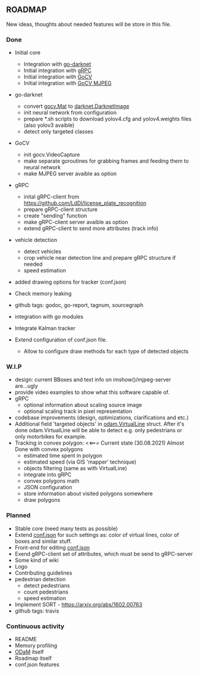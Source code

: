 ## ROADMAP
New ideas, thoughts about needed features will be store in this file.

### Done
* Initial core
    * Integration with [go-darknet](https://github.com/LdDl/go-darknet)
    * Initial integration with [gRPC](https://grpc.io/docs/quickstart/go/)
    * Initial integration with [GoCV](https://github.com/hybridgroup/gocv/)
    * Initial integration with [GoCV MJPEG](https://github.com/hybridgroup/mjpeg)

* go-darknet
    * convert [gocv.Mat](https://github.com/hybridgroup/gocv/blob/master/core.go#L179) to [darknet.DarknetImage](https://github.com/LdDl/go-darknet/blob/master/image.go#L14)
    * init neural network from configuration
    * prepare *.sh scripts to download yolov4.cfg and yolov4.weights files (also yolov3 avaible)
    * detect only targeted classes

* GoCV
    * init gocv.VideoCapture
    * make separate goroutines for grabbing frames and feeding them to neural network
    * make MJPEG server avaible as option

* gRPC
    * inital gRPC-client from https://github.com/LdDl/license_plate_recognition
    * prepare gRPC-client structure
    * create "sending" function
    * make gRPC-client server avaible as option
    * extend gRPC-client to send more attributes (track info)

* vehicle detection
    * detect vehicles
    * crop vehicle near detection line and prepare gRPC structure if needed
    * speed estimation

* added drawing options for tracker (conf.json)
* Check memory leaking
* github tags: godoc, go-report, tagnum, sourcegraph
* integration with go modules
* Integrate Kalman tracker
* Extend configuration of conf.json file.
    * Allow to configure draw methods for each type of detected objects
    
### W.I.P
* design: current BBoxes and text info on imshow()/mjpeg-server are...ugly
* provide video examples to show what this software capable of.
* gRPC
    * optional information about scaling source image
    * optional scaling track in pixel representation
* codebase improvements (design, optimizations, clarifications and etc.)
* Additional field 'targeted objects' in [odam.VirtualLine](virtual_lines.go#11) struct. After it's done odam.VirtualLine will be able to detect e.g. only pedestrians or only motorbikes for example.
* Tracking in convex polygon: <<=== Current state (30.08.2021) Almost Done with convex polygons 
    * estimated time spent in polygon
    * estimated speed (via GIS 'mapper' technique)
    * objects filtering (same as with VirtualLine)
    * integrate into gRPC
    * convex polygons math
    * JSON configuration
    * store information about visited polygons somewhere
    * draw polygons
### Planned
* Stable core (need many tests as possible)
* Extend [conf.json](cmd/odam/conf.json) for such settings as: color of virtual lines, color of boxes and similar stuff.
* Front-end for editing [conf.json](cmd/odam/conf.json)
* Exend gRPC-client set of attributes, which must be send to gRPC-server
* Some kind of wiki
* Logo
* Contributing guidelines
* pedestrian detection
    * detect pedestrians
    * count pedestrians
    * speed estimation
* Implement SORT - https://arxiv.org/abs/1602.00763
* github tags: travis

### Continuous activity
* README
* Memory profiling
* [ODaM](cmd/odam) itself
* Roadmap itself
* conf.json features
